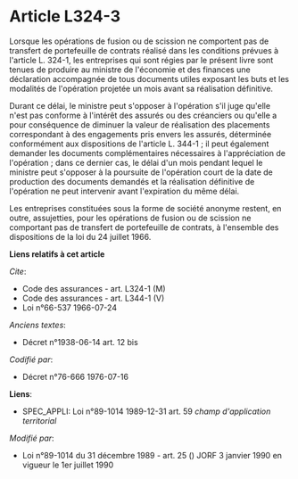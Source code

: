 # Article L324-3

Lorsque les opérations de fusion ou de scission ne comportent pas de transfert de portefeuille de contrats réalisé dans les
conditions prévues à l'article L. 324-1, les entreprises qui sont régies par le présent livre sont tenues de produire au
ministre de l'économie et des finances une déclaration accompagnée de tous documents utiles exposant les buts et les
modalités de l'opération projetée un mois avant sa réalisation définitive.

Durant ce délai, le ministre peut s'opposer à l'opération s'il juge qu'elle n'est pas conforme à l'intérêt des assurés ou des
créanciers ou qu'elle a pour conséquence de diminuer la valeur de réalisation des placements correspondant à des engagements
pris envers les assurés, déterminée conformément aux dispositions de l'article L. 344-1 ; il peut également demander les
documents complémentaires nécessaires à l'appréciation de l'opération ; dans ce dernier cas, le délai d'un mois pendant
lequel le ministre peut s'opposer à la poursuite de l'opération court de la date de production des documents demandés et la
réalisation définitive de l'opération ne peut intervenir avant l'expiration du même délai.

Les entreprises constituées sous la forme de société anonyme restent, en outre, assujetties, pour les opérations de fusion ou
de scission ne comportant pas de transfert de portefeuille de contrats, à l'ensemble des dispositions de la loi du 24 juillet
1966.

**Liens relatifs à cet article**

_Cite_:

  - Code des assurances - art. L324-1 (M)
  - Code des assurances - art. L344-1 (V)
  - Loi n°66-537 1966-07-24

_Anciens textes_:

  - Décret n°1938-06-14 art. 12 bis

_Codifié par_:

  - Décret n°76-666 1976-07-16

**Liens**:

  - SPEC_APPLI: Loi n°89-1014 1989-12-31 art. 59 *champ d'application territorial*

_Modifié par_:

  - Loi n°89-1014 du 31 décembre 1989 - art. 25 () JORF 3 janvier 1990 en vigueur le 1er juillet 1990
